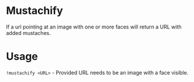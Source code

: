 # Mustachify
If a url pointing at an image with one or more faces will return a URL with added mustaches.

# Usage
```!mustachify <URL>``` - Provided URL needs to be an image with a face visible.  